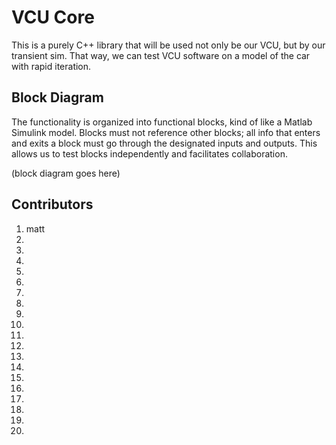 # VCU Core

This is a purely C++ library that will be used not only be our VCU,
but by our transient sim. That way, we can test VCU software on a model
of the car with rapid iteration.

## Block Diagram

The functionality is organized into functional blocks, kind of like
a Matlab Simulink model. Blocks must not reference other blocks; all info
that enters and exits a block must go through the designated inputs and
outputs. This allows us to test blocks independently and facilitates
collaboration.

(block diagram goes here)

## Contributors

1. matt
2. 
3. 
4. 
5. 
6. 
7. 
8. 
9. 
10. 
11. 
12. 
13. 
14. 
15. 
16. 
17. 
18. 
19. 
20. 
